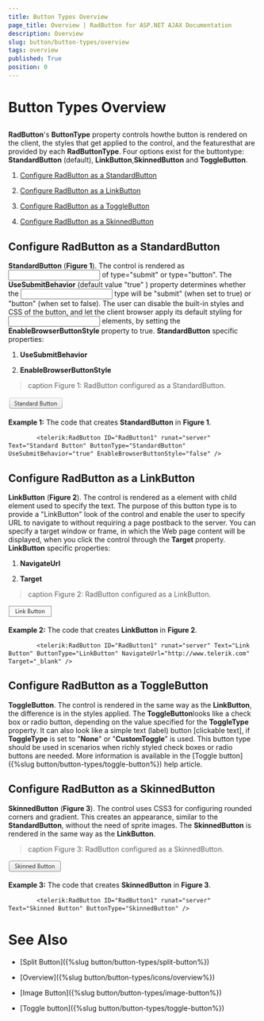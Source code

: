 ```yaml
---
title: Button Types Overview
page_title: Overview | RadButton for ASP.NET AJAX Documentation
description: Overview
slug: button/button-types/overview
tags: overview
published: True
position: 0
---
```


# Button Types Overview



## 

**RadButton**'s **ButtonType** property controls howthe button is rendered on the client, the styles that get applied to the control, and the featuresthat are provided by each **RadButtonType**. Four options exist for the buttontype: **StandardButton** (default), **LinkButton**,**SkinnedButton** and **ToggleButton**.

1. [Configure RadButton as a StandardButton](#configure-radbutton-as-a-standardbutton)

1. [Configure RadButton as a LinkButton](#configure-radbutton-as-a-linkbutton)

1. [Configure RadButton as a ToggleButton](#configure-radbutton-as-a-togglebutton)

1. [Configure RadButton as a SkinnedButton](#configure-radbutton-as-a-skinnedbutton)

## Configure RadButton as a StandardButton

**StandardButton** (**Figure 1**). The control is rendered as <input/> of type="submit" or type="button". The **UseSubmitBehavior** (default value "true" ) property determines whether the <input/> type will be "submit" (when set to true) or "button" (when set to false). The user can disable the built-in styles and CSS of the button, and let the client browser apply its default styling for <input type="submit|button" /> elements, by setting the **EnableBrowserButtonStyle** property to true. **StandardButton** specific properties:

1. **UseSubmitBehavior**

1. **EnableBrowserButtonStyle**
>caption Figure 1: RadButton configured as a StandardButton.

![button-standardbutton](images/button-standardbutton.png)

**Example 1:** The code that creates **StandardButton** in **Figure 1**.

````ASPNET
		<telerik:RadButton ID="RadButton1" runat="server" Text="Standard Button" ButtonType="StandardButton" UseSubmitBehavior="true" EnableBrowserButtonStyle="false" />
````



## Configure RadButton as a LinkButton

**LinkButton** (**Figure 2**). The control is rendered as a <span/> element with child <span/> element used to specify the text. The purpose of this button type is to provide a "LinkButton" look of the control and enable the user to specify URL to navigate to without requiring a page postback to the server. You can specify a target window or frame, in which the Web page content will be displayed, when you click the control through the **Target** property. **LinkButton** specific properties:

1. **NavigateUrl**

1. **Target**
>caption Figure 2: RadButton configured as a LinkButton.

![button-linkbutton](images/button-linkbutton.png)

**Example 2:** The code that creates **LinkButton** in **Figure 2**.

````ASPNET
		<telerik:RadButton ID="RadButton1" runat="server" Text="Link Button" ButtonType="LinkButton" NavigateUrl="http://www.telerik.com" Target="_blank" />
````



## Configure RadButton as a ToggleButton

**ToggleButton**. The control is rendered in the same way as the **LinkButton**, the difference is in the styles applied. The **ToggleButton**looks like a check box or radio button, depending on the value specified for the **ToggleType** property. It can also look like a simple text (label) button [clickable text], if **ToggleType** is set to "**None**" or "**CustomToggle**" is used. This button type should be used in scenarios when richly styled check boxes or radio buttons are needed. More information is available in the [Toggle button]({%slug button/button-types/toggle-button%}) help article.

## Configure RadButton as a SkinnedButton

**SkinnedButton** (**Figure 3**). The control uses CSS3 for configuring rounded corners and gradient. This creates an appearance, similar to the **StandardButton**, without the need of sprite images. The **SkinnedButton** is rendered in the same way as the **LinkButton**.
>caption Figure 3: RadButton configured as a SkinnedButton.

![button-skinnedbutton](images/button-skinnedbutton.png)

**Example 3:** The code that creates **SkinnedButton** in **Figure 3**.

````ASPNET
		<telerik:RadButton ID="RadButton1" runat="server" Text="Skinned Button" ButtonType="SkinnedButton" />
````



# See Also

 * [Split Button]({%slug button/button-types/split-button%})

 * [Overview]({%slug button/button-types/icons/overview%})

 * [Image Button]({%slug button/button-types/image-button%})

 * [Toggle button]({%slug button/button-types/toggle-button%})
